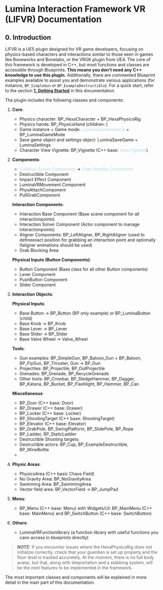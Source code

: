 # Lumina Interaction Framework VR (LIFVR) Documentation

## 0. Introduction

LIFVR is a UE5 plugin designed for VR game developers, focusing on physics-based characters and interactions similar to those seen in games like Boneworks and Bonelabs, or the VRGK plugin from UE4. The core of this framework is developed in C++, but most functions and classes are accessible through Blueprints. **This means you don't need any C++ knowledge to use this plugin.** Additionally, there are commented Blueprint examples available to assist you and demonstrate various applications (for instance, `BP_SimpleGun` or `BP_ExampleDestructible`). For a quick start, refer to the section  [**1. Getting Started**](/getting_started.md) in this documentation.      

The plugin includes the following classes and components:

1. **Core**:
    *   Physics character: BP_HexaCharacter + BP_HexaPhysicsRig
    *   Physics hands:   BP_PhysicsHand (children: )
    *   Game instance + Game mode: <span style="color: #ADD8E6;">LuminaGameInstance</span> + BP_LuminaGameMode
    *   Save game object and settings object: LuminaSaveGame + LuminaSettings
    *   Character View Vignette: BP_Vignette (C++ base: <span style="color: #ADD8E6;">ViewVignette</span>)

2. **Components**:
    *   <span style="color: #ADD8E6;">Collision Solver Component</span> -> <span style="color: #ADD8E6;">Grab Handler Component</span>
    *   Destructible Component
    *   Impact Effect Component
    *   LuminaVRMovement Component
    *   PhysAttachComponent
    *   PullGrabComponent
    
    **Interaction Components**:
    *   Interaction Base Component (Base scene component for all interactionpoints)
    *   Interaction Solver Component (Actor component to manage interactionpoints)
    *   Aligner Components: BP_LeftAligner, BP_RightAligner (used to defineexact position for grabbing an interaction point and optionally ifaligner animations should be used)
    *   Grab Blocking Area

    **Physical Inputs (Button Components)**:
    *   Button Component (Base class for all other Button components)
    *   Lever Component 
    *   PushButton Component
    *   Slider Component

3. **Interaction Objects**:

    **Physical Inputs**:
    *   Base Button   ->   BP_Button (BP only example) or BP_LuminaButton (child) 
    *   Base Knob   ->  BP_Knob
    *   Base Lever  ->  BP_Lever
    *   Base Slider ->  BP_Slider
    *   Base Valve Wheel    ->  Valve_Wheel    

    **Tools**:
    *   Gun examples:   BP_SimpleGun, BP_Baloon_Gun + BP_Baloon, BP_FlyGun, BP_Thruster, Gun -> BP_Gun
    *   Projectiles:    BP_Projectile, BP_OutProjectile
    *   Grenades:   BP_Grenade, BP_RecycleGrenade
    *   Other tools:    BP_Crowbar, BP_SledgeHammer, BP_Dagger, BP_Katana, BP_Bucket, BP_Flashlight, BP_Hammer, BP_Can

    **Miscellaneous**:
    *   BP_Door (C++ base: Door)
    *   BP_Drawer (C++ base: Drawer)
    *   BP_Locker   (C++ base: Locker)
    *   BP_ShootingTarget (C++ base: ShootingTarget)
    *   BP_Elevator (C++ base: Elevator)
    *   BP_GrabPole, BP_SwingPlatform, BP_SlidePole, BP_Rope
    *   BP_Ladder, BP_StaticLadder
    *   Destructible Shooting targets: 
    *   Destructible actors: BP_Cup, BP_ExampleDestructible, BP_WineBottle
    *   
    
4. **Physic Areas**:
    *   PhysicsArea (C++ basic Chaos Field)
    *   No Gravity Area: BP_NoGravityArea
    *   Swimming Area:  BP_SwimmingArea
    *   Vector field area: BP_VectorField -> BP_JumpPad

5. **Menu**:
    
    *   BP_Menu (C++ base: Menu) with Widgets/UI: BP_MainMenu (C++ base: MainMenu) and BP_SwitchButton (C++ base: SwitchButton)

5. **Others**:
    *   LuminaVRFunctionlibrary (a function library with useful functions you cann access in blueprints directly)

> **_NOTE:_** If you encounter issues where the HexaPhysicsRig does not initialize correctly, check that your guardian is set up properly and the floor level is tracked accurately. At the moment, there is no full body avatar, but that, along with teleportation and a stabbing system, will be the next features to be implemented in the framework.

The most important classes and components will be explained in more detail in the main part of this documentation.

